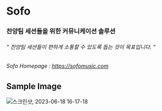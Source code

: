 # Sofo
### 찬양팀 세션들을 위한 커뮤니케이션 솔루션
###### “ 찬양팀 세션들이 편하게 소통할 수 있도록 돕는 것이 목표입니다. “
###### Sofo Homepage : https://sofomusic.com

## Sample Image


![스크린샷, 2023-06-18 16-17-18](https://github.com/c-peace/Sofo2.0/assets/85606158/197ae860-f22d-47b9-80f6-887d9c98493c)
